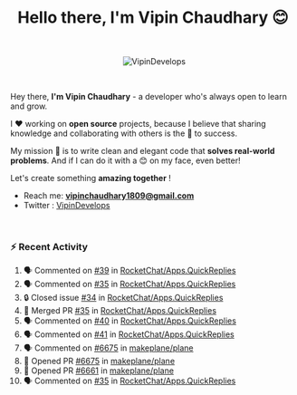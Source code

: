 <!--### Hi 👋 Vipin Chaudhary here!-->
<h1 align="center">Hello there, I'm Vipin Chaudhary 😊</h1>
	
<br />
<div align="center">
<p>&nbsp;<img align="center" src="https://github-readme-stats.vercel.app/api/?username=VipinDevelops&show_icons=true&title_color=C9D1D9&icon_color=58A6FF&border_color=30363D&text_color=C9D1D9&bg_color=0d1117" alt="VipinDevelops" /></p>
</div>


<br />

Hey there, **I'm Vipin Chaudhary** - a  developer who's always open to learn and grow. 


I ❤️ working on **open source** projects, because I believe that sharing knowledge and collaborating with others is the 🔑 to success.

My mission 🚀 is to write clean and elegant code that **solves real-world problems**. And if I can do it with a 😊 on my face, even better!

 Let's create something **amazing together** ! 
 
 - Reach me: **vipinchaudhary1809@gmail.com**
 - Twitter : [VipinDevelops](https://twitter.com/VipinDevelops)
<br />


### :zap: Recent Activity

<!--START_SECTION:activity-->
1. 🗣 Commented on [#39](https://github.com/RocketChat/Apps.QuickReplies/pull/39#issuecomment-2683291208) in [RocketChat/Apps.QuickReplies](https://github.com/RocketChat/Apps.QuickReplies)
2. 🗣 Commented on [#35](https://github.com/RocketChat/Apps.QuickReplies/pull/35#issuecomment-2683274700) in [RocketChat/Apps.QuickReplies](https://github.com/RocketChat/Apps.QuickReplies)
3. 🔒 Closed issue [#34](https://github.com/RocketChat/Apps.QuickReplies/issues/34) in [RocketChat/Apps.QuickReplies](https://github.com/RocketChat/Apps.QuickReplies)
4. 🎉 Merged PR [#35](https://github.com/RocketChat/Apps.QuickReplies/pull/35) in [RocketChat/Apps.QuickReplies](https://github.com/RocketChat/Apps.QuickReplies)
5. 🗣 Commented on [#40](https://github.com/RocketChat/Apps.QuickReplies/issues/40#issuecomment-2683269888) in [RocketChat/Apps.QuickReplies](https://github.com/RocketChat/Apps.QuickReplies)
6. 🗣 Commented on [#41](https://github.com/RocketChat/Apps.QuickReplies/issues/41#issuecomment-2683266987) in [RocketChat/Apps.QuickReplies](https://github.com/RocketChat/Apps.QuickReplies)
7. 🗣 Commented on [#6675](https://github.com/makeplane/plane/pull/6675#issuecomment-2681574091) in [makeplane/plane](https://github.com/makeplane/plane)
8. 💪 Opened PR [#6675](https://github.com/makeplane/plane/pull/6675) in [makeplane/plane](https://github.com/makeplane/plane)
9. 💪 Opened PR [#6661](https://github.com/makeplane/plane/pull/6661) in [makeplane/plane](https://github.com/makeplane/plane)
10. 🗣 Commented on [#35](https://github.com/RocketChat/Apps.QuickReplies/pull/35#issuecomment-2676763050) in [RocketChat/Apps.QuickReplies](https://github.com/RocketChat/Apps.QuickReplies)
<!--END_SECTION:activity-->

  
